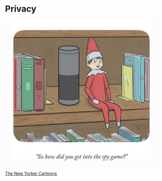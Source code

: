 # Privacy
![132438056_889816478422538_2060106273701229122_n.jpg](/assets/images/132438056_889816478422538_2060106273701229122_n.jpg)
[The New Yorker Cartoons](https://www.instagram.com/p/CJHVqfPjoWS/)